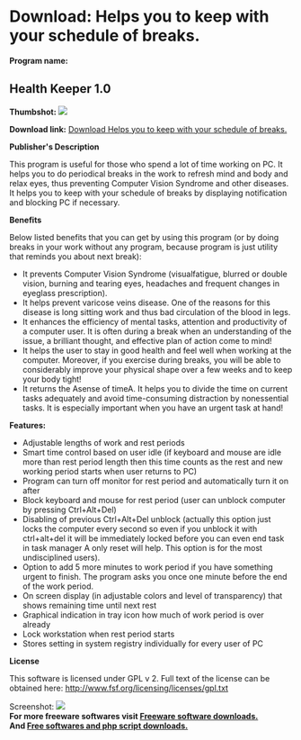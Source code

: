 # Download: Helps you to keep with your schedule of breaks.

**Program name:**

## Health Keeper 1.0

  
**Thumbshot:** ![](http://www.freewarefiles.com/screenshot/healthkeeper_md.gif)   
  
**Download link:** [Download Helps you to keep with your schedule of breaks.](http://freesoftwares.boysofts.com/Health-Keeper_program_33457.html)  
  


**Publisher's Description**  
  


This program is useful for those who spend a lot of time working on PC. It helps you to do periodical breaks in the work to refresh mind and body and relax eyes, thus preventing Computer Vision Syndrome and other diseases. It helps you to keep with your schedule of breaks by displaying notification and blocking PC if necessary.

**Benefits**

Below listed benefits that you can get by using this program (or by doing breaks in your work without any program, because program is just utility that reminds you about next break):

  * It prevents Computer Vision Syndrome (visualfatigue, blurred or double vision, burning and tearing eyes, headaches and frequent changes in eyeglass prescription).
  * It helps prevent varicose veins disease. One of the reasons for this disease is long sitting work and thus bad circulation of the blood in legs.
  * It enhances the efficiency of mental tasks, attention and productivity of a computer user. It is often during a break when an understanding of the issue, a brilliant thought, and effective plan of action come to mind!
  * It helps the user to stay in good health and feel well when working at the computer. Moreover, if you exercise during breaks, you will be able to considerably improve your physical shape over a few weeks and to keep your body tight!
  * It returns the Asense of timeA. It helps you to divide the time on current tasks adequately and avoid time-consuming distraction by nonessential tasks. It is especially important when you have an urgent task at hand!

**Features:**

  * Adjustable lengths of work and rest periods 
  * Smart time control based on user idle (if keyboard and mouse are idle more than rest period length then this time counts as the rest and new working period starts when user returns to PC) 
  * Program can turn off monitor for rest period and automatically turn it on after 
  * Block keyboard and mouse for rest period (user can unblock computer by pressing Ctrl+Alt+Del) 
  * Disabling of previous Ctrl+Alt+Del unblock (actually this option just locks the computer every second so even if you unblock it with ctrl+alt+del it will be immediately locked before you can even end task in task manager A only reset will help. This option is for the most undisciplined users). 
  * Option to add 5 more minutes to work period if you have something urgent to finish. The program asks you once one minute before the end of the work period. 
  * On screen display (in adjustable colors and level of transparency) that shows remaining time until next rest 
  * Graphical indication in tray icon how much of work period is over already 
  * Lock workstation when rest period starts
  * Stores setting in system registry individually for every user of PC

**License**

This software is licensed under GPL v 2. Full text of the license can be obtained here: <http://www.fsf.org/licensing/licenses/gpl.txt>

  
  
Screenshot: ![](http://www.freewarefiles.com/screenshot/healthkeeper.gif)   
**For more freeware softwares visit [Freeware software downloads.](http://freesoftwares.boysofts.com/)**   
**And [Free softwares and php script downloads.](http://www.boysofts.com/)**
